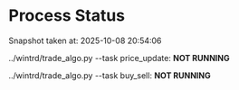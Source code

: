 # Process Status

Snapshot taken at: 2025-10-08 20:54:06

../wintrd/trade_algo.py --task price_update: **NOT RUNNING**

../wintrd/trade_algo.py --task buy_sell: **NOT RUNNING**

